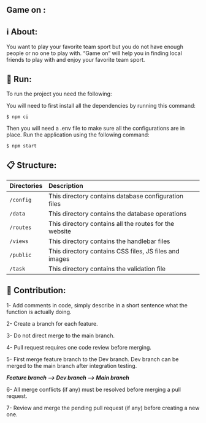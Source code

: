 ## Game on :

## ℹ️ About:
You want to play your favorite team sport but you do not have enough people or no one to play with. “Game on” will help you in finding local friends to play with and enjoy your favorite team sport. 


## 🚀 Run:
To run the project you need the following:

You will need to first install all the dependencies by running this command:

    $ npm ci
  
Then you will need a .env file to make sure all the configurations are in place.
Run the application using the following command:

    $ npm start


## 📋 Structure: 

| Directories    | Description                                                                                                                      |
| :------------- | :------------------------------------------------------------------------------------------------------------------------------- |
| `/config`      | This directory contains database configuration files                                                                              |
| `/data`        | This directory contains the database operations                                                                                  |
| `/routes`      | This directory contains all the routes for the website                                               |                                                                                                                                                                   |
| `/views`       | This directory contains the handlebar files   
| `/public` | This directory contains CSS files, JS files and images                                      |      
| `/task` | This directory contains the validation file                                  |      


## 🤝 Contribution: 

1- Add comments in code, simply describe in a short sentence what the function is actually doing.

2- Create a branch for each feature.

3- Do not direct merge to the main branch.
 
4- Pull request requires one code review before merging. 

5- First merge feature branch to the Dev branch. Dev branch can be merged to the main branch after integration testing. 

***Feature branch --> Dev branch --> Main branch***

6- All merge conflicts (if any) must be resolved before merging a pull request.

7- Review and merge the pending pull request (if any) before creating a new one.
